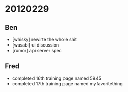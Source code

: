 # 20120229

## Ben
- [whisky] rewirte the whole shit
- [wasabi] ui discussion
- [rumor] api server spec



## Fred
- completed 16th training page named 5945
- completed 17th training page named myfavoritething